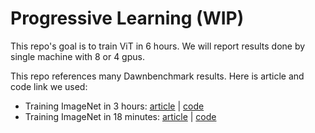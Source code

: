 # Progressive Learning (WIP)
This repo's goal is to train ViT in 6 hours. We will report results done by single machine with 8 or 4 gpus.

This repo references many Dawnbenchmark results. Here is article and code link we used:

- Training ImageNet in 3 hours: [article](https://www.fast.ai/2018/04/30/dawnbench-fastai/) | [code](https://github.com/fastai/imagenet-fast/blob/c4b225555e333a1a2702d2b291b5082bfa6d6a0a/imagenet_nv/main.py)
- Training ImageNet in 18 minutes: [article](https://www.fast.ai/2018/08/10/fastai-diu-imagenet/) | [code](https://github.com/cybertronai/imagenet18_old/tree/59a8f25171fb8cede51db9187a32fc8f802384a0)



